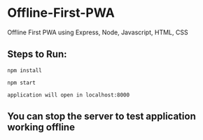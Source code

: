 # Offline-First-PWA
Offline First PWA using Express, Node, Javascript, HTML, CSS

## Steps to Run:
```
npm install
```

```
npm start
```

```
application will open in localhost:8000
```

## You can stop the server to test application working offline
